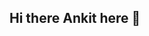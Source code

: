 ## Hi there Ankit here 👋

<!--
**Ankit-iq/Ankit-iq** is a ✨ _special_ ✨ repository because its `README.md` (this file) appears on your GitHub profile.

Here are some ideas to get you started:

- 🔭 I’m currently pursuing Btech in GIET University
- 🌱 I’m currently learning about ML models...
-->
